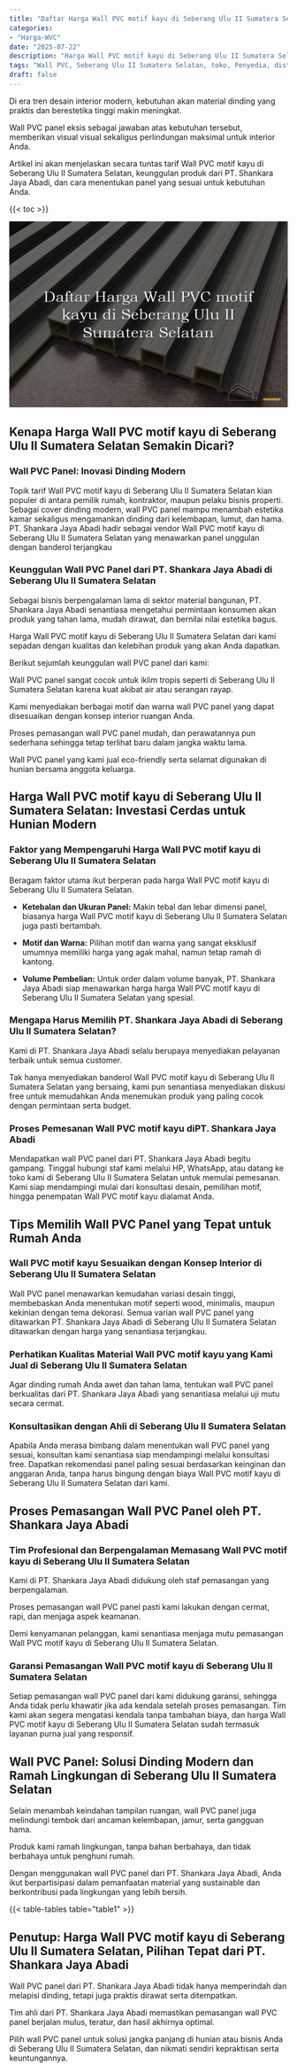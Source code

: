 ```yaml
---
title: "Daftar Harga Wall PVC motif kayu di Seberang Ulu II Sumatera Selatan"
categories: 
- "Harga-WVC"
date: "2025-07-22"
description: "Harga Wall PVC motif kayu di Seberang Ulu II Sumatera Selatan bagi tempat tinggal, office, serta gerai. Produk unggulan, beragam motif, variasi warna elegan, beserta jasa instalasi ditangani oleh teknisi berpengalaman serta garansi resmi!|Layanan distribusi Wall PVC motif kayu di Seberang Ulu II Sumatera Selatan bagi kebutuhan rumah, office, maupun ritel, beserta material terbaik dan instalasi oleh tim berpengalaman serta garansi resmi.|Alternatif Wall PVC motif kayu di Seberang Ulu II Sumatera Selatan yang terpercaya bagi rumah, kantor, serta toko, dengan material berkualitas dan penempatan oleh tim profesional dan kepastian resmi.|Penyediaan Wall PVC motif kayu di Seberang Ulu II Sumatera Selatan untuk rumah, office, dan toko, beserta material terbaik dan penempatan oleh teknisi berpengalaman, lengkap beserta jaminan resmi.}"
tags: "Wall PVC, Seberang Ulu II Sumatera Selatan, toko, Penyedia, distributor"
draft: false
---
```


Di era tren desain interior modern, kebutuhan akan material dinding yang praktis dan berestetika tinggi makin meningkat.

Wall PVC panel eksis sebagai jawaban atas kebutuhan tersebut, memberikan visual visual sekaligus perlindungan maksimal untuk interior Anda.

Artikel ini akan menjelaskan secara tuntas tarif Wall PVC motif kayu di Seberang Ulu II Sumatera Selatan, keunggulan produk dari PT. Shankara Jaya Abadi, dan cara menentukan panel yang sesuai untuk kebutuhan Anda.

{{< toc >}}

![Daftar Harga Wall PVC motif kayu di Seberang Ulu II Sumatera Selatan](/images/Harga-WVC/Daftar-Harga-Wall-PVC-motif-kayu-di-Seberang-Ulu-II-Sumatera-Selatan.png)


## Kenapa Harga Wall PVC motif kayu di Seberang Ulu II Sumatera Selatan Semakin Dicari?

### Wall PVC Panel: Inovasi Dinding Modern

Topik tarif Wall PVC motif kayu di Seberang Ulu II Sumatera Selatan kian populer di antara pemilik rumah, kontraktor, maupun pelaku bisnis properti. Sebagai cover dinding modern, wall PVC panel mampu menambah estetika kamar sekaligus mengamankan dinding dari kelembapan, lumut, dan hama. PT. Shankara Jaya Abadi hadir sebagai vendor Wall PVC motif kayu di Seberang Ulu II Sumatera Selatan yang menawarkan panel unggulan dengan banderol terjangkau

### Keunggulan Wall PVC Panel dari PT. Shankara Jaya Abadi di Seberang Ulu II Sumatera Selatan

Sebagai bisnis berpengalaman lama di sektor material bangunan, PT. Shankara Jaya Abadi senantiasa mengetahui permintaan konsumen akan produk yang tahan lama, mudah dirawat, dan bernilai nilai estetika bagus.

Harga Wall PVC motif kayu di Seberang Ulu II Sumatera Selatan dari kami sepadan dengan kualitas dan kelebihan produk yang akan Anda dapatkan.

Berikut sejumlah keunggulan wall PVC panel dari kami:

Wall PVC panel sangat cocok untuk iklim tropis seperti di Seberang Ulu II Sumatera Selatan karena kuat akibat air atau serangan rayap.

Kami menyediakan berbagai motif dan warna wall PVC panel yang dapat disesuaikan dengan konsep interior ruangan Anda.

Proses pemasangan wall PVC panel mudah, dan perawatannya pun sederhana sehingga tetap terlihat baru dalam jangka waktu lama.

Wall PVC panel yang kami jual eco-friendly serta selamat digunakan di hunian bersama anggota keluarga.

## Harga Wall PVC motif kayu di Seberang Ulu II Sumatera Selatan: Investasi Cerdas untuk Hunian Modern

### Faktor yang Mempengaruhi Harga Wall PVC motif kayu di Seberang Ulu II Sumatera Selatan

Beragam faktor utama ikut berperan pada harga Wall PVC motif kayu di Seberang Ulu II Sumatera Selatan.

- **Ketebalan dan Ukuran Panel:** Makin tebal dan lebar dimensi panel, biasanya harga Wall PVC motif kayu di Seberang Ulu II Sumatera Selatan juga pasti bertambah.

- **Motif dan Warna:** Pilihan motif dan warna yang sangat eksklusif umumnya memiliki harga yang agak mahal, namun tetap ramah di kantong.

- **Volume Pembelian:** Untuk order dalam volume banyak, PT. Shankara Jaya Abadi siap menawarkan harga harga Wall PVC motif kayu di Seberang Ulu II Sumatera Selatan yang spesial.

### Mengapa Harus Memilih PT. Shankara Jaya Abadi di Seberang Ulu II Sumatera Selatan?

Kami di PT. Shankara Jaya Abadi selalu berupaya menyediakan pelayanan terbaik untuk semua customer.

Tak hanya menyediakan banderol Wall PVC motif kayu di Seberang Ulu II Sumatera Selatan yang bersaing, kami pun senantiasa menyediakan diskusi free untuk memudahkan Anda menemukan produk yang paling cocok dengan permintaan serta budget.

### Proses Pemesanan Wall PVC motif kayu diPT. Shankara Jaya Abadi

Mendapatkan wall PVC panel dari PT. Shankara Jaya Abadi begitu gampang. Tinggal hubungi staf kami melalui HP, WhatsApp, atau datang ke toko kami di Seberang Ulu II Sumatera Selatan untuk memulai pemesanan. Kami siap mendampingi mulai dari konsultasi desain, pemilihan motif, hingga penempatan Wall PVC motif kayu dialamat Anda.

## Tips Memilih Wall PVC Panel yang Tepat untuk Rumah Anda

### Wall PVC motif kayu Sesuaikan dengan Konsep Interior di Seberang Ulu II Sumatera Selatan

Wall PVC panel menawarkan kemudahan variasi desain tinggi, membebaskan Anda menentukan motif seperti wood, minimalis, maupun kekinian dengan tema dekorasi. Semua varian wall PVC panel yang ditawarkan PT. Shankara Jaya Abadi di Seberang Ulu II Sumatera Selatan ditawarkan dengan harga yang senantiasa terjangkau.

### Perhatikan Kualitas Material Wall PVC motif kayu yang Kami Jual di Seberang Ulu II Sumatera Selatan

Agar dinding rumah Anda awet dan tahan lama, tentukan wall PVC panel berkualitas dari PT. Shankara Jaya Abadi yang senantiasa melalui uji mutu secara cermat.

### Konsultasikan dengan Ahli di Seberang Ulu II Sumatera Selatan

Apabila Anda merasa bimbang dalam menentukan wall PVC panel yang sesuai, konsultan kami senantiasa siap mendampingi melalui konsultasi free. Dapatkan rekomendasi panel paling sesuai berdasarkan keinginan dan anggaran Anda, tanpa harus bingung dengan biaya Wall PVC motif kayu di Seberang Ulu II Sumatera Selatan dari kami.

## Proses Pemasangan Wall PVC Panel oleh PT. Shankara Jaya Abadi

### Tim Profesional dan Berpengalaman Memasang Wall PVC motif kayu di Seberang Ulu II Sumatera Selatan

Kami di PT. Shankara Jaya Abadi didukung oleh staf pemasangan yang berpengalaman.

Proses pemasangan wall PVC panel pasti kami lakukan dengan cermat, rapi, dan menjaga aspek keamanan.

Demi kenyamanan pelanggan, kami senantiasa menjaga mutu pemasangan Wall PVC motif kayu di Seberang Ulu II Sumatera Selatan.

### Garansi Pemasangan Wall PVC motif kayu di Seberang Ulu II Sumatera Selatan

Setiap pemasangan wall PVC panel dari kami didukung garansi, sehingga Anda tidak perlu khawatir jika ada kendala setelah proses pemasangan. Tim kami akan segera mengatasi kendala tanpa tambahan biaya, dan harga Wall PVC motif kayu di Seberang Ulu II Sumatera Selatan sudah termasuk layanan purna jual yang responsif.

## Wall PVC Panel: Solusi Dinding Modern dan Ramah Lingkungan di Seberang Ulu II Sumatera Selatan

Selain menambah keindahan tampilan ruangan, wall PVC panel juga melindungi tembok dari ancaman kelembapan, jamur, serta gangguan hama.

Produk kami ramah lingkungan, tanpa bahan berbahaya, dan tidak berbahaya untuk penghuni rumah.

Dengan menggunakan wall PVC panel dari PT. Shankara Jaya Abadi, Anda ikut berpartisipasi dalam pemanfaatan material yang sustainable dan berkontribusi pada lingkungan yang lebih bersih.

{{< table-tables table="table1" >}}

## Penutup: Harga Wall PVC motif kayu di Seberang Ulu II Sumatera Selatan, Pilihan Tepat dari PT. Shankara Jaya Abadi

Wall PVC panel dari PT. Shankara Jaya Abadi tidak hanya memperindah dan melapisi dinding, tetapi juga praktis dirawat serta ditempatkan.

Tim ahli dari PT. Shankara Jaya Abadi memastikan pemasangan wall PVC panel berjalan mulus, teratur, dan hasil akhirnya optimal.

Pilih wall PVC panel untuk solusi jangka panjang di hunian atau bisnis Anda di Seberang Ulu II Sumatera Selatan, dan nikmati sendiri kepraktisan serta keuntungannya.